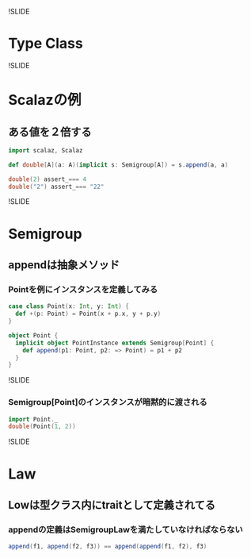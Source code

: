 !SLIDE

# Type Class

!SLIDE

# Scalazの例

## ある値を２倍する

```scala
import scalaz, Scalaz

def double[A](a: A)(implicit s: Semigroup[A]) = s.append(a, a)

double(2) assert_=== 4
double("2") assert_=== "22"
```

!SLIDE

# Semigroup

## appendは抽象メソッド

### Pointを例にインスタンスを定義してみる

```scala
case class Point(x: Int, y: Int) {
  def +(p: Point) = Point(x + p.x, y + p.y)
}

object Point {
  implicit object PointInstance extends Semigroup[Point] {
    def append(p1: Point, p2: => Point) = p1 + p2
  }
}
```

!SLIDE

### Semigroup[Point]のインスタンスが暗黙的に渡される

```scala
import Point._
double(Point(1, 2))
```

!SLIDE

# Law

## Lowは型クラス内にtraitとして定義されてる

### appendの定義はSemigroupLawを満たしていなければならない

```scala
append(f1, append(f2, f3)) == append(append(f1, f2), f3)
```
